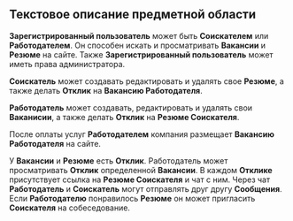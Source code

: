 ## Текстовое описание предметной области

__Зарегистрированный пользователь__ может быть __Соискателем__ или 
__Работодателем__. Он способен искать и просматривать __Вакансии__ и __Резюме__ на 
сайте. Также __Зарегистрированный пользователь__ может иметь права 
администратора.

__Соискатель__ может создавать редактировать и удалять свое __Резюме__, а также 
делать __Отклик__ на __Вакансию Работодателя__.

__Работодатель__ может создавать, редактировать и удалять свои __Ваканисии__, а 
также делать __Отклик__ на __Резюме Соискателя__.

После оплаты услуг __Работодателем__ компания размещает __Вакансию__
__Работодателя__ на сайте.

У __Вакансии__ и __Резюме__ есть __Отклик__. Работодатель может просматривать 
__Отклик__ определенной __Вакансии__. В каждом __Отклике__ присутствует ссылка 
на __Резюме Соискателя__ и чат с ним. Через чат __Работодатель__ и __Соискатель__
могут отправлять друг другу __Сообщения__. Если __Работодателю__ понравилось 
__Резюме__ он может пригласить __Соискателя__ на собеседование. 
